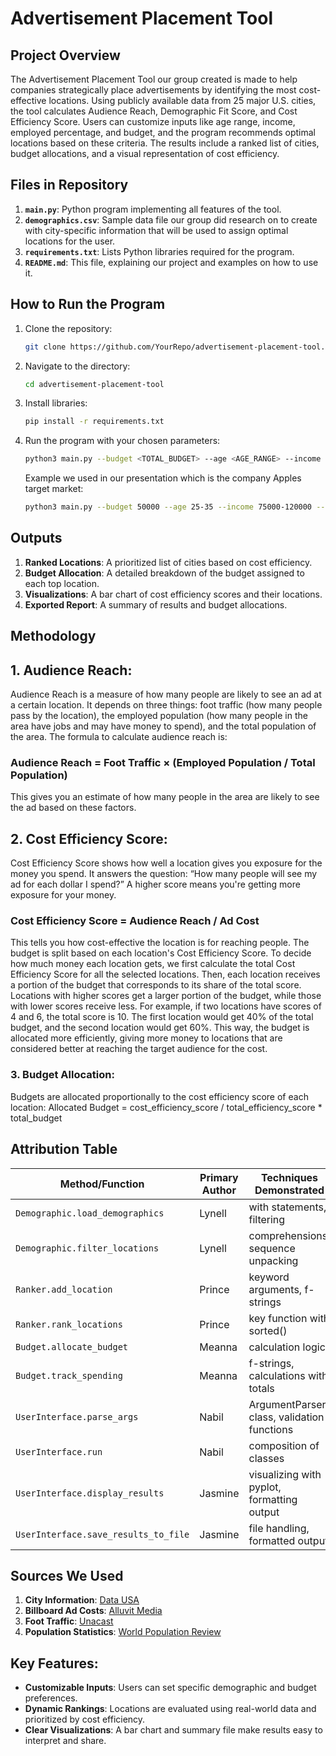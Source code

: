 # Advertisement Placement Tool

## Project Overview

The Advertisement Placement Tool our group created is made to help companies strategically place advertisements by identifying the most cost-effective locations. Using publicly available data from 25 major U.S. cities, the tool calculates Audience Reach, Demographic Fit Score, and Cost Efficiency Score. Users can customize inputs like age range, income, employed percentage, and budget, and the program recommends optimal locations based on these criteria. The results include a ranked list of cities, budget allocations, and a visual representation of cost efficiency.

## Files in Repository

1. **`main.py`**: Python program implementing all features of the tool.
2. **`demographics.csv`**: Sample data file our group did research on to create with city-specific information that will be used to assign optimal locations for the user. 
3. **`requirements.txt`**: Lists Python libraries required for the program.
4. **`README.md`**: This file, explaining our project and examples on how to use it. 


## How to Run the Program

1. Clone the repository:
   ```bash
   git clone https://github.com/YourRepo/advertisement-placement-tool.git
   ```
2. Navigate to the directory:
   ```bash
   cd advertisement-placement-tool
   ```
3. Install libraries:
   ```bash
   pip install -r requirements.txt
   ```
4. Run the program with your chosen parameters:
   ```bash
   python3 main.py --budget <TOTAL_BUDGET> --age <AGE_RANGE> --income <INCOME_RANGE> --employedpercentage <EMPLOYED_PERCENTAGE> --top_num <NUMBER_OF_LOCATIONS>
   ```
   Example we used in our presentation which is the company Apples target market:
   ```bash
   python3 main.py --budget 50000 --age 25-35 --income 75000-120000 --employedpercentage 20 --top_num 3
   ```


## Outputs

1. **Ranked Locations**: A prioritized list of cities based on cost efficiency.
2. **Budget Allocation**: A detailed breakdown of the budget assigned to each top location.
3. **Visualizations**: A bar chart of cost efficiency scores and their locations.
4. **Exported Report**: A summary of results and budget allocations.



## Methodology

## 1. **Audience Reach**:
Audience Reach is a measure of how many people are likely to see an ad at a certain location. It depends on three things: foot traffic (how many people pass by the location), the employed population (how many people in the area have jobs and may have money to spend), and the total population of the area. The formula to calculate audience reach is:

### Audience Reach = Foot Traffic × (Employed Population / Total Population)
This gives you an estimate of how many people in the area are likely to see the ad based on these factors. 

## 2. **Cost Efficiency Score**:
Cost Efficiency Score shows how well a location gives you exposure for the money you spend. It answers the question: “How many people will see my ad for each dollar I spend?” A higher score means you're getting more exposure for your money.
### Cost Efficiency Score = Audience Reach / Ad Cost
This tells you how cost-effective the location is for reaching people.
The budget is split based on each location's Cost Efficiency Score. To decide how much money each location gets, we first calculate the total Cost Efficiency Score for all the selected locations. Then, each location receives a portion of the budget that corresponds to its share of the total score. Locations with higher scores get a larger portion of the budget, while those with lower scores receive less. For example, if two locations have scores of 4 and 6, the total score is 10. The first location would get 40% of the total budget, and the second location would get 60%. This way, the budget is allocated more efficiently, giving more money to locations that are considered better at reaching the target audience for the cost.

### 3. **Budget Allocation**:
Budgets are allocated proportionally to the cost efficiency score of each location:
Allocated Budget = cost_efficiency_score / total_efficiency_score * total_budget


## Attribution Table

| Method/Function          | Primary Author  | Techniques Demonstrated                     |
|---------------------------|-----------------|---------------------------------------------|
| `Demographic.load_demographics` | Lynell         | with statements, filtering                 |
| `Demographic.filter_locations`  | Lynell         | comprehensions, sequence unpacking         |
| `Ranker.add_location`     | Prince          | keyword arguments, f-strings               |
| `Ranker.rank_locations`   | Prince          | key function with sorted()                 |
| `Budget.allocate_budget`  | Meanna          |  calculation logic          |
| `Budget.track_spending`   | Meanna          | f-strings, calculations with totals        |
| `UserInterface.parse_args`| Nabil           | ArgumentParser class, validation functions |
| `UserInterface.run`       | Nabil           | composition of classes                     |
| `UserInterface.display_results`| Jasmine      | visualizing with pyplot, formatting output |
| `UserInterface.save_results_to_file`| Jasmine | file handling, formatted output            |


## Sources We Used

1. **City Information**: [Data USA](https://datausa.io/)
2. **Billboard Ad Costs**: [Alluvit Media](https://www.alluvitmedia.com/billboard-advertising.php)
3. **Foot Traffic**: [Unacast](https://www.unacast.com/)
4. **Population Statistics**: [World Population Review](https://worldpopulationreview.com/us-cities)


## Key Features:
- **Customizable Inputs**: Users can set specific demographic and budget preferences.
- **Dynamic Rankings**: Locations are evaluated using real-world data and prioritized by cost efficiency.
- **Clear Visualizations**: A bar chart and summary file make results easy to interpret and share.

